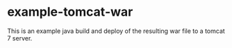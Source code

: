 # example-tomcat-war

This is an example java build and deploy of the resulting
war file to a tomcat 7 server.

